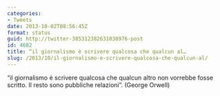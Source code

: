 ```yaml
---
categories:
- Tweets
date: 2013-10-02T08:56:45Z
format: status
guid: http://twitter-385312382631038976-post
id: 4682
title: “il giornalismo è scrivere qualcosa che qualcun al…
slug: /2013/10/il-giornalismo-e-scrivere-qualcosa-che-qualcun-al/
---
```


“il giornalismo è scrivere qualcosa che qualcun altro non vorrebbe fosse scritto. Il resto sono pubbliche relazioni”. (George Orwell)
